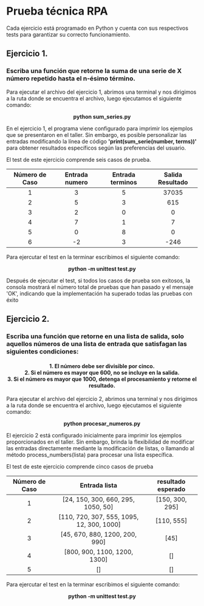 <h1>Prueba técnica RPA</h1>
<p>
  Cada ejercicio está programado en Python y cuenta con sus respectivos tests para garantizar su correcto funcionamiento.
</p>

<h2>Ejercicio 1.</h2>
<h3>Escriba una función que retorne la suma de una serie de X número repetido hasta el n-ésimo término.</h3>

<p>
  Para ejecutar el archivo del ejercicio 1, abrimos una terminal y nos dirigimos a la ruta donde se encuentra el archivo, luego ejecutamos el siguiente comando:
  
</p>
<p align="center">
  <strong>python sum_series.py</strong>
</p>
<p>
  En el ejercicio 1, el programa viene configurado para imprimir los ejemplos que se presentaron en el taller. Sin embargo, es posible personalizar las entradas modificando la línea de código <strong>'print(sum_serie(number, terms))'</strong> para obtener resultados específicos según las preferencias del usuario.
</p>
<p>
  El test de este ejercicio comprende seis casos de prueba.
</p>
<table align="center">
  <thead>
    <tr>
      <th>Número de Caso</th>
      <th>Entrada numero</th>
      <th>Entrada terminos</th>
      <th>Salida Resultado</th>
    </tr>
  </thead>
  <tbody align="center">
    <tr>
      <td>1</td>
      <td>3</td>
      <td>5</td>
      <td>37035</td>
    </tr>
    <tr>
      <td>2</td>
      <td>5</td>
      <td>3</td>
      <td>615</td>
    </tr>
    <tr>
      <td>3</td>
      <td>2</td>
      <td>0</td>
      <td>0</td>
    </tr>
    <tr>
      <td>4</td>
      <td>7</td>
      <td>1</td>
      <td>7</td>
    </tr>
    <tr>
      <td>5</td>
      <td>0</td>
      <td>8</td>
      <td>0</td>
    </tr>
    <tr>
      <td>6</td>
      <td>-2</td>
      <td>3</td>
      <td>-246</td>
    </tr>
    <!-- Agrega más filas según sea necesario -->
  </tbody>
</table>
<p>
  Para ejercutar el test en la terminar escribimos el siguiente comando:
</p>
<p align="center">
  <strong>python -m unittest test.py</strong>
</p>
<p>
  Después de ejecutar el test, si todos los casos de prueba son exitosos, la consola mostrará el número total de pruebas que han pasado y el mensaje 'OK', indicando que   la implementación ha superado todas las pruebas con éxito
</p>
<h2>Ejercicio 2.</h2>
<h3>Escriba una función que retorne en una lista de salida, solo aquellos números de una lista de entrada que satisfagan las
siguientes condiciones:

</h3>
<h4 align="center">
1. El número debe ser divisible por cinco. <br>
2. Si el número es mayor que 600, no se incluye en la salida.<br>
3. Si el número es mayor que 1000, detenga el procesamiento y retorne el resultado.<br>  
</h4>
<p>
  Para ejecutar el archivo del ejercicio 2, abrimos una terminal y nos dirigimos a la ruta donde se encuentra el archivo, luego ejecutamos el siguiente comando: 
</p>
<p align="center">
  <strong>python procesar_numeros.py</strong>
</p>

<p>
El ejercicio 2 está configurado inicialmente para imprimir los ejemplos proporcionados en el taller. Sin embargo, brinda la flexibilidad de modificar las entradas directamente mediante la modificación de listas, o llamando al método process_numbers(lista) para procesar una lista específica.
</p>

<p>El test de este ejercicio comprende cinco casos de prueba</p>

<table align="center">
  <thead>
    <tr>
      <th>Número de Caso</th>
      <th>Entrada lista</th>
      <th>resultado esperado</th>
    </tr>
  </thead>
  <tbody align="center">
    <tr>
      <td>1</td>
      <td>[24, 150, 300, 660, 295, 1050, 50]</td>
      <td>[150, 300, 295]</td>
    </tr>
    <tr>
      <td>2</td>
      <td>[110, 720, 307, 555, 1095, 12, 300, 1000]</td>
      <td>[110, 555]</td>
    </tr>
    <tr>
      <td>3</td>
      <td>[45, 670, 880, 1200, 200, 990]</td>
      <td>[45]</td>
    </tr>
    <tr>
      <td>4</td>
      <td>[800, 900, 1100, 1200, 1300]</td>
      <td>[]</td>
    </tr>
    <tr>
      <td>5</td>
      <td>[]</td>
      <td>[]</td>
    </tr>
    <!-- Agrega más filas según sea necesario -->
  </tbody>
</table>
<p>
  Para ejercutar el test en la terminar escribimos el siguiente comando:
</p>
<p align="center">
  <strong>python -m unittest test.py</strong>
</p>
